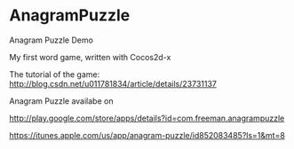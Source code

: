 AnagramPuzzle
=============

Anagram Puzzle Demo

My first word game, written with Cocos2d-x

The tutorial of the game:
http://blog.csdn.net/u011781834/article/details/23731137

Anagram Puzzle availabe on 

http://play.google.com/store/apps/details?id=com.freeman.anagrampuzzle

https://itunes.apple.com/us/app/anagram-puzzle/id852083485?ls=1&mt=8
